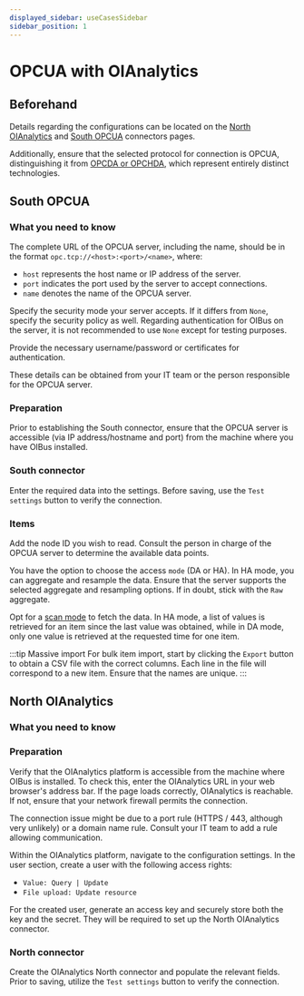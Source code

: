 ```yaml
---
displayed_sidebar: useCasesSidebar
sidebar_position: 1
---
```


# OPCUA with OIAnalytics

## Beforehand
Details regarding the configurations can be located on the [North OIAnalytics](../guide/north-connectors/oianalytics.md)
and [South OPCUA](../guide/south-connectors/opcua.md) connectors pages.

Additionally, ensure that the selected protocol for connection is OPCUA, distinguishing it from 
[OPCDA or OPCHDA](../guide/south-connectors/opchda.md), which represent entirely distinct technologies.

## South OPCUA
### What you need to know
The complete URL of the OPCUA server, including the name, should be in the format `opc.tcp://<host>:<port>/<name>`, where:
- `host` represents the host name or IP address of the server.
- `port` indicates the port used by the server to accept connections.
- `name` denotes the name of the OPCUA server.

Specify the security mode your server accepts. If it differs from `None`, specify the security policy as well. 
Regarding authentication for OIBus on the server, it is not recommended to use `None` except for testing purposes. 

Provide the necessary username/password or certificates for authentication.

These details can be obtained from your IT team or the person responsible for the OPCUA server.

### Preparation

Prior to establishing the South connector, ensure that the OPCUA server is accessible (via IP address/hostname and port) 
from the machine where you have OIBus installed.

### South connector
Enter the required data into the settings. Before saving, use the `Test settings` button to verify the connection.

### Items
Add the node ID you wish to read. Consult the person in charge of the OPCUA server to determine the available data points.

You have the option to choose the access `mode` (DA or HA). In HA mode, you can aggregate and resample the data. Ensure 
that the server supports the selected aggregate and resampling options. If in doubt, stick with the `Raw` aggregate.

Opt for a [scan mode](../guide/engine/scan-modes.md) to fetch the data. In HA mode, a list of values is retrieved for 
an item since the last value was obtained, while in DA mode, only one value is retrieved at the requested time for one item.

:::tip Massive import
For bulk item import, start by clicking the `Export` button to obtain a CSV file with the correct columns. Each line in
the file will correspond to a new item. Ensure that the names are unique.
:::

## North OIAnalytics
### What you need to know
### Preparation
Verify that the OIAnalytics platform is accessible from the machine where OIBus is installed. To check this, enter the 
OIAnalytics URL in your web browser's address bar. If the page loads correctly, OIAnalytics is reachable. If not, ensure 
that your network firewall permits the connection.

The connection issue might be due to a port rule (HTTPS / 443, although very unlikely) or a domain name rule. Consult 
your IT team to add a rule allowing communication.

Within the OIAnalytics platform, navigate to the configuration settings. In the user section, create a user with the 
following access rights:
- `Value: Query | Update`
- `File upload: Update resource`

For the created user, generate an access key and securely store both the key and the secret. They will be required to 
set up the North OIAnalytics connector.

### North connector
Create the OIAnalytics North connector and populate the relevant fields. Prior to saving, utilize the `Test settings` 
button to verify the connection.





